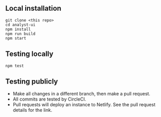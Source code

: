 ## Local installation

```
git clone <this repo>
cd analyst-ui
npm install
npm run build
npm start
```

## Testing locally

```
npm test
```

## Testing publicly

- Make all changes in a different branch, then make a pull request.
- All commits are tested by CircleCI.
- Pull requests will deploy an instance to Netlify. See the pull request details for the link.
